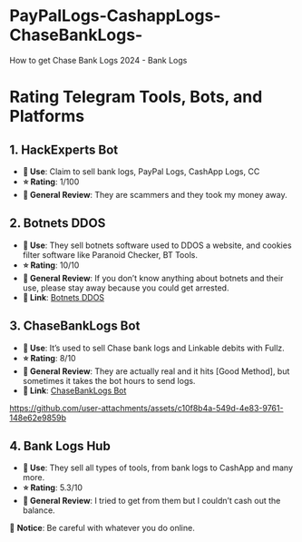 # PayPalLogs-CashappLogs-ChaseBankLogs-
How to get Chase Bank Logs 2024 - Bank Logs 
# Rating Telegram Tools, Bots, and Platforms

## 1. HackExperts Bot
- **💼 Use**: Claim to sell bank logs, PayPal Logs, CashApp Logs, CC
- **⭐ Rating**: 1/100
- **📝 General Review**: They are scammers and they took my money away.

## 2. Botnets DDOS
- **💼 Use**: They sell botnets software used to DDOS a website, and cookies filter software like Paranoid Checker, BT Tools.
- **⭐ Rating**: 10/10
- **📝 General Review**: If you don’t know anything about botnets and their use, please stay away because you could get arrested.
- **🔗 Link**: [Botnets DDOS](https://t.me/CashappGlichBot)

## 3. ChaseBankLogs Bot
- **💼 Use**: It’s used to sell Chase bank logs and Linkable debits with Fullz.
- **⭐ Rating**: 8/10
- **📝 General Review**: They are actually real and it hits [Good Method], but sometimes it takes the bot hours to send logs.
- **🔗 Link**: [ChaseBankLogs Bot](https://t.me/Chasebanklogs_bot)


https://github.com/user-attachments/assets/c10f8b4a-549d-4e83-9761-148e62e9859b


## 4. Bank Logs Hub
- **💼 Use**: They sell all types of tools, from bank logs to CashApp and many more.
- **⭐ Rating**: 5.3/10
- **📝 General Review**: I tried to get from them but I couldn’t cash out the balance.

🚨 **Notice**: Be careful with whatever you do online.
